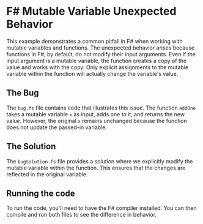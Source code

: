 # F# Mutable Variable Unexpected Behavior

This example demonstrates a common pitfall in F# when working with mutable variables and functions.  The unexpected behavior arises because functions in F#, by default, do not modify their input arguments.  Even if the input argument is a mutable variable, the function creates a copy of the value and works with the copy.  Only explicit assignments to the mutable variable within the function will actually change the variable's value. 

## The Bug

The `bug.fs` file contains code that illustrates this issue.  The function `addOne` takes a mutable variable `x` as input, adds one to it, and returns the new value.  However, the original `x` remains unchanged because the function does not update the passed-in variable. 

## The Solution

The `bugSolution.fs` file provides a solution where we explicitly modify the mutable variable within the function.  This ensures that the changes are reflected in the original variable.

## Running the code

To run the code, you'll need to have the F# compiler installed. You can then compile and run both files to see the difference in behavior.